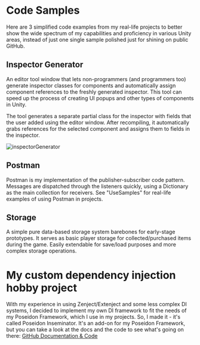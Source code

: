 
# Code Samples

Here are 3 simplified code examples from my real-life projects to better show the wide spectrum of my capabilities and proficiency in various Unity areas, instead of just one single sample polished just for shining on public GitHub.

## Inspector Generator
An editor tool window that lets non-programmers (and programmers too) generate inspector classes for components and automatically assign component references to the freshly generated inspector. This tool can speed up the process of creating UI popups and other types of components in Unity.

The tool generates a separate partial class for the inspector with fields that the user added using the editor window. After recompiling, it automatically grabs references for the selected component and assigns them to fields in the inspector.

![inspectorGenerator](https://github.com/Muciojad/CodeSamples/assets/10184394/e519edb4-b5f3-4a85-a2e3-9b89d639857d)


## Postman

Postman is my implementation of the publisher-subscriber code pattern. Messages are dispatched through the listeners quickly, using a Dictionary as the main collection for receivers. See "UseSamples" for real-life examples of using Postman in projects.

## Storage

A simple pure data-based storage system barebones for early-stage prototypes. It serves as basic player storage for collected/purchased items during the game. Easily extendable for save/load purposes and more complex storage operations.

# My custom dependency injection hobby project
With my experience in using Zenject/Extenject and some less complex DI systems, I decided to implement my own DI framework to fit the needs of my Poseidon Framework, which I use in my projects. So, I made it - it's called Poseidon Inseminator. It's an add-on for my Poseidon Framework, but you can take a look at the docs and the code to see what's going on there:
[GitHub Documentation & Code](https://github.com/Poseidon-tools/Poseidon-Inseminator)
